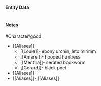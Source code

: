 #### Entity Data

#

#### Notes


#Character/good

- [[Aliases]] 
    - [[Louie]]- ebony urchin, leto mirimm
    - [[Amarei]]- hooded huntress
    - [[Mentira]]- serated bookworm
    - [[Gerard]]- black poet
- [[Aliases]] 
- [[Aliases]]- [[Aliases]]